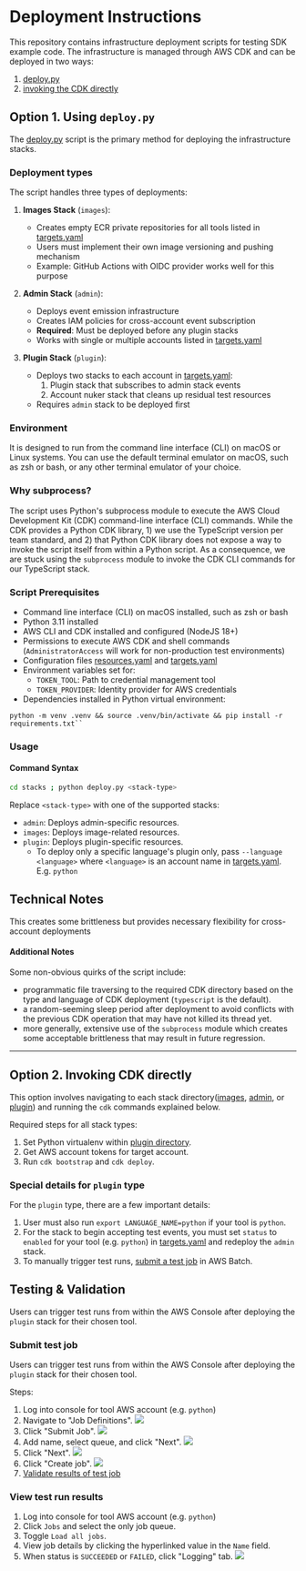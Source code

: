 # Deployment Instructions

This repository contains infrastructure deployment scripts for testing SDK example code. The infrastructure is managed through AWS CDK and can be deployed in two ways:
1. [deploy.py](#1-using-the-deploy-script)
2. [invoking the CDK directly](#2-invoking-cdk-directly)

## Option 1. Using `deploy.py`

The [deploy.py](stacks/deploy.py) script is the primary method for deploying the infrastructure stacks.

### Deployment types
The script handles three types of deployments:

1. **Images Stack** (`images`):
   - Creates empty ECR private repositories for all tools listed in [targets.yaml](stacks/config/targets.yaml)
   - Users must implement their own image versioning and pushing mechanism
   - Example: GitHub Actions with OIDC provider works well for this purpose

2. **Admin Stack** (`admin`):
   - Deploys event emission infrastructure
   - Creates IAM policies for cross-account event subscription
   - **Required**: Must be deployed before any plugin stacks
   - Works with single or multiple accounts listed in [targets.yaml](stacks/config/targets.yaml)

3. **Plugin Stack** (`plugin`):
   - Deploys two stacks to each account in [targets.yaml](stacks/config/targets.yaml):
     1. Plugin stack that subscribes to admin stack events
     2. Account nuker stack that cleans up residual test resources
   - Requires `admin` stack to be deployed first

### Environment
It is designed to run from the command line interface (CLI) on macOS or Linux systems. You can use the default terminal emulator on macOS, such as zsh or bash, or any other terminal emulator of your choice.

### Why subprocess?
The script uses Python's subprocess module to execute the AWS Cloud Development Kit (CDK) command-line interface (CLI) commands. While the CDK provides a Python CDK library, 1) we use the TypeScript version per team standard, and 2) that Python CDK library does not expose a way to invoke the script itself from within a Python script. As a consequence, we are stuck using the `subprocess` module to invoke the CDK CLI commands for our TypeScript stack.

### Script Prerequisites

- Command line interface (CLI) on macOS installed, such as zsh or bash
- Python 3.11 installed
- AWS CLI and CDK installed and configured (NodeJS 18+)
- Permissions to execute AWS CDK and shell commands (`AdministratorAccess` will work for non-production test environments)
- Configuration files [resources.yaml](stacks/config/resources.yaml) and [targets.yaml](stacks/config/targets.yaml)
- Environment variables set for:
  - `TOKEN_TOOL`: Path to credential management tool
  - `TOKEN_PROVIDER`: Identity provider for AWS credentials
- Dependencies installed in Python virtual environment:
```
python -m venv .venv && source .venv/bin/activate && pip install -r requirements.txt``
```

### Usage

#### Command Syntax

```bash
cd stacks ; python deploy.py <stack-type>
```

Replace `<stack-type>` with one of the supported stacks:

- `admin`: Deploys admin-specific resources.
- `images`: Deploys image-related resources.
- `plugin`: Deploys plugin-specific resources.
  - To deploy only a specific language's plugin only, pass `--language <language>` where `<language>` is an account name in [targets.yaml](stacks/config/targets.yaml). E.g. `python`

## Technical Notes
This creates some brittleness but provides necessary flexibility for cross-account deployments

#### Additional Notes
Some non-obvious quirks of the script include:
 - programmatic file traversing to the required CDK directory based on the type and language of CDK deployment (`typescript` is the default).
 - a random-seeming sleep period after deployment to avoid conflicts with the previous CDK operation that may have not killed its thread yet.
 - more generally, extensive use of the `subprocess` module which creates some acceptable brittleness that may result in future regression.
---

## Option 2. Invoking CDK directly

This option involves navigating to each stack directory([images](stacks/images), [admin](stacks/admin), or [plugin](stacks/plugin)) and running the `cdk` commands explained below.

Required steps for all stack types:
1. Set Python virtualenv within [plugin directory](stacks/plugin/admin).
1. Get AWS account tokens for target account.
1. Run `cdk bootstrap` and `cdk deploy`.

### Special details for `plugin` type
For the `plugin` type, there are a few important details: 
1. User must also run `export LANGUAGE_NAME=python` if your tool is `python`.
1. For the stack to begin accepting test events, you must set `status` to `enabled` for your tool (e.g. `python`) in [targets.yaml](stacks/config/targets.yaml) and redeploy the `admin` stack.
1. To manually trigger test runs, [submit a test job](#submit-test-job) in AWS Batch.

## Testing & Validation
Users can trigger test runs from within the AWS Console after deploying the `plugin` stack for their chosen tool.

### Submit test job

Users can trigger test runs from within the AWS Console after deploying the `plugin` stack for their chosen tool.

Steps:
1. Log into console for tool AWS account (e.g. `python`)
1. Navigate to "Job Definitions".
   ![](docs/validation-flow-1.jpg)
1. Click "Submit Job".
   ![](docs/validation-flow-2.jpg)
1. Add name, select queue, and click "Next".
   ![](docs/validation-flow-3.jpg)
1. Click "Next".
   ![](docs/validation-flow-4.jpg)
1. Click "Create job".
   ![](docs/validation-flow-5.jpg)
1. [Validate results of test job](#view-test-run-results)

### View test run results
1. Log into console for tool AWS account (e.g. `python`)
1. Click `Jobs` and select the only job queue.
2. Toggle `Load all jobs`.
1. View job details by clicking the hyperlinked value in the `Name` field.
2. When status is `SUCCEEDED` or `FAILED`, click "Logging" tab.
   ![](docs/validation-flow-6.jpg)
